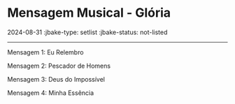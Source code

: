 # Mensagem Musical - Glória
2024-08-31
:jbake-type: setlist
:jbake-status: not-listed

----
Mensagem 1:
    Eu Relembro

Mensagem 2:
    Pescador de Homens

Mensagem 3:
    Deus do Impossível

Mensagem 4:
    Minha Essência
```
